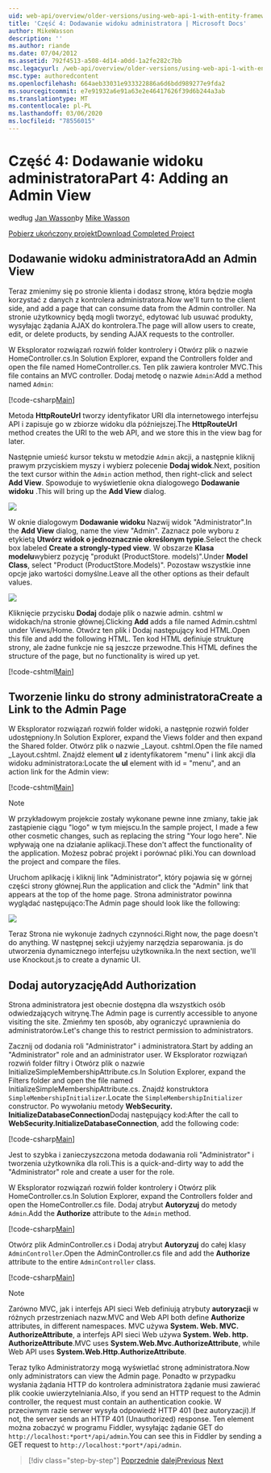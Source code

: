 ```yaml
---
uid: web-api/overview/older-versions/using-web-api-1-with-entity-framework-5/using-web-api-with-entity-framework-part-4
title: 'Część 4: Dodawanie widoku administratora | Microsoft Docs'
author: MikeWasson
description: ''
ms.author: riande
ms.date: 07/04/2012
ms.assetid: 792f4513-a508-4d14-a0dd-1a2fe282c7bb
msc.legacyurl: /web-api/overview/older-versions/using-web-api-1-with-entity-framework-5/using-web-api-with-entity-framework-part-4
msc.type: authoredcontent
ms.openlocfilehash: 664aeb33031e933322886a6d6bdd989277e9fda2
ms.sourcegitcommit: e7e91932a6e91a63e2e46417626f39d6b244a3ab
ms.translationtype: MT
ms.contentlocale: pl-PL
ms.lasthandoff: 03/06/2020
ms.locfileid: "78556015"
---
```

# <a name="part-4-adding-an-admin-view"></a><span data-ttu-id="607f0-102">Część 4: Dodawanie widoku administratora</span><span class="sxs-lookup"><span data-stu-id="607f0-102">Part 4: Adding an Admin View</span></span>

<span data-ttu-id="607f0-103">według [Jan Wasson](https://github.com/MikeWasson)</span><span class="sxs-lookup"><span data-stu-id="607f0-103">by [Mike Wasson](https://github.com/MikeWasson)</span></span>

[<span data-ttu-id="607f0-104">Pobierz ukończony projekt</span><span class="sxs-lookup"><span data-stu-id="607f0-104">Download Completed Project</span></span>](https://code.msdn.microsoft.com/ASP-NET-Web-API-with-afa30545)

## <a name="add-an-admin-view"></a><span data-ttu-id="607f0-105">Dodawanie widoku administratora</span><span class="sxs-lookup"><span data-stu-id="607f0-105">Add an Admin View</span></span>

<span data-ttu-id="607f0-106">Teraz zmienimy się po stronie klienta i dodasz stronę, która będzie mogła korzystać z danych z kontrolera administratora.</span><span class="sxs-lookup"><span data-stu-id="607f0-106">Now we'll turn to the client side, and add a page that can consume data from the Admin controller.</span></span> <span data-ttu-id="607f0-107">Na stronie użytkownicy będą mogli tworzyć, edytować lub usuwać produkty, wysyłając żądania AJAX do kontrolera.</span><span class="sxs-lookup"><span data-stu-id="607f0-107">The page will allow users to create, edit, or delete products, by sending AJAX requests to the controller.</span></span>

<span data-ttu-id="607f0-108">W Eksplorator rozwiązań rozwiń folder kontrolery i Otwórz plik o nazwie HomeController.cs.</span><span class="sxs-lookup"><span data-stu-id="607f0-108">In Solution Explorer, expand the Controllers folder and open the file named HomeController.cs.</span></span> <span data-ttu-id="607f0-109">Ten plik zawiera kontroler MVC.</span><span class="sxs-lookup"><span data-stu-id="607f0-109">This file contains an MVC controller.</span></span> <span data-ttu-id="607f0-110">Dodaj metodę o nazwie `Admin`:</span><span class="sxs-lookup"><span data-stu-id="607f0-110">Add a method named `Admin`:</span></span>

[!code-csharp[Main](using-web-api-with-entity-framework-part-4/samples/sample1.cs)]

<span data-ttu-id="607f0-111">Metoda **HttpRouteUrl** tworzy identyfikator URI dla internetowego interfejsu API i zapisuje go w zbiorze widoku dla późniejszej.</span><span class="sxs-lookup"><span data-stu-id="607f0-111">The **HttpRouteUrl** method creates the URI to the web API, and we store this in the view bag for later.</span></span>

<span data-ttu-id="607f0-112">Następnie umieść kursor tekstu w metodzie `Admin` akcji, a następnie kliknij prawym przyciskiem myszy i wybierz polecenie **Dodaj widok**.</span><span class="sxs-lookup"><span data-stu-id="607f0-112">Next, position the text cursor within the `Admin` action method, then right-click and select **Add View**.</span></span> <span data-ttu-id="607f0-113">Spowoduje to wyświetlenie okna dialogowego **Dodawanie widoku** .</span><span class="sxs-lookup"><span data-stu-id="607f0-113">This will bring up the **Add View** dialog.</span></span>

![](using-web-api-with-entity-framework-part-4/_static/image1.png)

<span data-ttu-id="607f0-114">W oknie dialogowym **Dodawanie widoku** Nazwij widok "Administrator".</span><span class="sxs-lookup"><span data-stu-id="607f0-114">In the **Add View** dialog, name the view "Admin".</span></span> <span data-ttu-id="607f0-115">Zaznacz pole wyboru z etykietą **Utwórz widok o jednoznacznie określonym typie**.</span><span class="sxs-lookup"><span data-stu-id="607f0-115">Select the check box labeled **Create a strongly-typed view**.</span></span> <span data-ttu-id="607f0-116">W obszarze **Klasa modelu**wybierz pozycję "produkt (ProductStore. models)".</span><span class="sxs-lookup"><span data-stu-id="607f0-116">Under **Model Class**, select "Product (ProductStore.Models)".</span></span> <span data-ttu-id="607f0-117">Pozostaw wszystkie inne opcje jako wartości domyślne.</span><span class="sxs-lookup"><span data-stu-id="607f0-117">Leave all the other options as their default values.</span></span>

![](using-web-api-with-entity-framework-part-4/_static/image2.png)

<span data-ttu-id="607f0-118">Kliknięcie przycisku **Dodaj** dodaje plik o nazwie admin. cshtml w widokach/na stronie głównej.</span><span class="sxs-lookup"><span data-stu-id="607f0-118">Clicking **Add** adds a file named Admin.cshtml under Views/Home.</span></span> <span data-ttu-id="607f0-119">Otwórz ten plik i Dodaj następujący kod HTML.</span><span class="sxs-lookup"><span data-stu-id="607f0-119">Open this file and add the following HTML.</span></span> <span data-ttu-id="607f0-120">Ten kod HTML definiuje strukturę strony, ale żadne funkcje nie są jeszcze przewodne.</span><span class="sxs-lookup"><span data-stu-id="607f0-120">This HTML defines the structure of the page, but no functionality is wired up yet.</span></span>

[!code-cshtml[Main](using-web-api-with-entity-framework-part-4/samples/sample2.cshtml)]

## <a name="create-a-link-to-the-admin-page"></a><span data-ttu-id="607f0-121">Tworzenie linku do strony administratora</span><span class="sxs-lookup"><span data-stu-id="607f0-121">Create a Link to the Admin Page</span></span>

<span data-ttu-id="607f0-122">W Eksplorator rozwiązań rozwiń folder widoki, a następnie rozwiń folder udostępniony.</span><span class="sxs-lookup"><span data-stu-id="607f0-122">In Solution Explorer, expand the Views folder and then expand the Shared folder.</span></span> <span data-ttu-id="607f0-123">Otwórz plik o nazwie \_Layout. cshtml.</span><span class="sxs-lookup"><span data-stu-id="607f0-123">Open the file named \_Layout.cshtml.</span></span> <span data-ttu-id="607f0-124">Znajdź element **ul** z identyfikatorem "menu" i link akcji dla widoku administratora:</span><span class="sxs-lookup"><span data-stu-id="607f0-124">Locate the **ul** element with id = "menu", and an action link for the Admin view:</span></span>

[!code-cshtml[Main](using-web-api-with-entity-framework-part-4/samples/sample3.cshtml)]

> [!NOTE]
> <span data-ttu-id="607f0-125">W przykładowym projekcie zostały wykonane pewne inne zmiany, takie jak zastąpienie ciągu "logo" w tym miejscu.</span><span class="sxs-lookup"><span data-stu-id="607f0-125">In the sample project, I made a few other cosmetic changes, such as replacing the string "Your logo here".</span></span> <span data-ttu-id="607f0-126">Nie wpływają one na działanie aplikacji.</span><span class="sxs-lookup"><span data-stu-id="607f0-126">These don't affect the functionality of the application.</span></span> <span data-ttu-id="607f0-127">Możesz pobrać projekt i porównać pliki.</span><span class="sxs-lookup"><span data-stu-id="607f0-127">You can download the project and compare the files.</span></span>

<span data-ttu-id="607f0-128">Uruchom aplikację i kliknij link "Administrator", który pojawia się w górnej części strony głównej.</span><span class="sxs-lookup"><span data-stu-id="607f0-128">Run the application and click the "Admin" link that appears at the top of the home page.</span></span> <span data-ttu-id="607f0-129">Strona administrator powinna wyglądać następująco:</span><span class="sxs-lookup"><span data-stu-id="607f0-129">The Admin page should look like the following:</span></span>

![](using-web-api-with-entity-framework-part-4/_static/image3.png)

<span data-ttu-id="607f0-130">Teraz Strona nie wykonuje żadnych czynności.</span><span class="sxs-lookup"><span data-stu-id="607f0-130">Right now, the page doesn't do anything.</span></span> <span data-ttu-id="607f0-131">W następnej sekcji użyjemy narzędzia separowania. js do utworzenia dynamicznego interfejsu użytkownika.</span><span class="sxs-lookup"><span data-stu-id="607f0-131">In the next section, we'll use Knockout.js to create a dynamic UI.</span></span>

## <a name="add-authorization"></a><span data-ttu-id="607f0-132">Dodaj autoryzację</span><span class="sxs-lookup"><span data-stu-id="607f0-132">Add Authorization</span></span>

<span data-ttu-id="607f0-133">Strona administratora jest obecnie dostępna dla wszystkich osób odwiedzających witrynę.</span><span class="sxs-lookup"><span data-stu-id="607f0-133">The Admin page is currently accessible to anyone visiting the site.</span></span> <span data-ttu-id="607f0-134">Zmieńmy ten sposób, aby ograniczyć uprawnienia do administratorów.</span><span class="sxs-lookup"><span data-stu-id="607f0-134">Let's change this to restrict permission to administrators.</span></span>

<span data-ttu-id="607f0-135">Zacznij od dodania roli "Administrator" i administratora.</span><span class="sxs-lookup"><span data-stu-id="607f0-135">Start by adding an "Administrator" role and an administrator user.</span></span> <span data-ttu-id="607f0-136">W Eksplorator rozwiązań rozwiń folder filtry i Otwórz plik o nazwie InitializeSimpleMembershipAttribute.cs.</span><span class="sxs-lookup"><span data-stu-id="607f0-136">In Solution Explorer, expand the Filters folder and open the file named InitializeSimpleMembershipAttribute.cs.</span></span> <span data-ttu-id="607f0-137">Znajdź konstruktora `SimpleMembershipInitializer`.</span><span class="sxs-lookup"><span data-stu-id="607f0-137">Locate the `SimpleMembershipInitializer` constructor.</span></span> <span data-ttu-id="607f0-138">Po wywołaniu metody **WebSecurity. InitializeDatabaseConnection**Dodaj następujący kod:</span><span class="sxs-lookup"><span data-stu-id="607f0-138">After the call to **WebSecurity.InitializeDatabaseConnection**, add the following code:</span></span>

[!code-csharp[Main](using-web-api-with-entity-framework-part-4/samples/sample4.cs)]

<span data-ttu-id="607f0-139">Jest to szybka i zanieczyszczona metoda dodawania roli "Administrator" i tworzenia użytkownika dla roli.</span><span class="sxs-lookup"><span data-stu-id="607f0-139">This is a quick-and-dirty way to add the "Administrator" role and create a user for the role.</span></span>

<span data-ttu-id="607f0-140">W Eksplorator rozwiązań rozwiń folder kontrolery i Otwórz plik HomeController.cs.</span><span class="sxs-lookup"><span data-stu-id="607f0-140">In Solution Explorer, expand the Controllers folder and open the HomeController.cs file.</span></span> <span data-ttu-id="607f0-141">Dodaj atrybut **Autoryzuj** do metody `Admin`.</span><span class="sxs-lookup"><span data-stu-id="607f0-141">Add the **Authorize** attribute to the `Admin` method.</span></span>

[!code-csharp[Main](using-web-api-with-entity-framework-part-4/samples/sample5.cs)]

<span data-ttu-id="607f0-142">Otwórz plik AdminController.cs i Dodaj atrybut **Autoryzuj** do całej klasy `AdminController`.</span><span class="sxs-lookup"><span data-stu-id="607f0-142">Open the AdminController.cs file and add the **Authorize** attribute to the entire `AdminController` class.</span></span>

[!code-csharp[Main](using-web-api-with-entity-framework-part-4/samples/sample6.cs)]

> [!NOTE]
> <span data-ttu-id="607f0-143">Zarówno MVC, jak i interfejs API sieci Web definiują atrybuty **autoryzacji** w różnych przestrzeniach nazw.</span><span class="sxs-lookup"><span data-stu-id="607f0-143">MVC and Web API both define **Authorize** attributes, in different namespaces.</span></span> <span data-ttu-id="607f0-144">MVC używa **System. Web. MVC. AuthorizeAttribute**, a interfejs API sieci Web używa **System. Web. http. AuthorizeAttribute**.</span><span class="sxs-lookup"><span data-stu-id="607f0-144">MVC uses **System.Web.Mvc.AuthorizeAttribute**, while Web API uses **System.Web.Http.AuthorizeAttribute**.</span></span>

<span data-ttu-id="607f0-145">Teraz tylko Administratorzy mogą wyświetlać stronę administratora.</span><span class="sxs-lookup"><span data-stu-id="607f0-145">Now only administrators can view the Admin page.</span></span> <span data-ttu-id="607f0-146">Ponadto w przypadku wysłania żądania HTTP do kontrolera administratora żądanie musi zawierać plik cookie uwierzytelniania.</span><span class="sxs-lookup"><span data-stu-id="607f0-146">Also, if you send an HTTP request to the Admin controller, the request must contain an authentication cookie.</span></span> <span data-ttu-id="607f0-147">W przeciwnym razie serwer wysyła odpowiedź HTTP 401 (bez autoryzacji).</span><span class="sxs-lookup"><span data-stu-id="607f0-147">If not, the server sends an HTTP 401 (Unauthorized) response.</span></span> <span data-ttu-id="607f0-148">Ten element można zobaczyć w programu Fiddler, wysyłając żądanie GET do `http://localhost:*port*/api/admin`.</span><span class="sxs-lookup"><span data-stu-id="607f0-148">You can see this in Fiddler by sending a GET request to `http://localhost:*port*/api/admin`.</span></span>

> [!div class="step-by-step"]
> <span data-ttu-id="607f0-149">[Poprzednie](using-web-api-with-entity-framework-part-3.md)
> [dalej](using-web-api-with-entity-framework-part-5.md)</span><span class="sxs-lookup"><span data-stu-id="607f0-149">[Previous](using-web-api-with-entity-framework-part-3.md)
[Next](using-web-api-with-entity-framework-part-5.md)</span></span>

